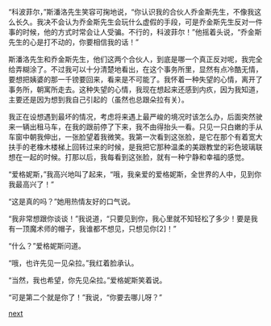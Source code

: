 
“科波菲尔，”斯潘洛先生笑容可掬地说，“你认识我的合伙人乔金斯先生，不像我这么长久。我决不会认为乔金斯先生会玩什么虚假的手段，可是乔金斯先生反对一件事的时候，他的方式时常会让人受骗。不行的，科波菲尔！”他摇着头说，“乔金斯先生的心是打不动的，你要相信我的话！”

斯潘洛先生和乔金斯先生，他们这两个合伙人，到底是哪一个真正反对呢，我完全给弄糊涂了。不过我可以十分清楚地看出，在这个事务所里，显然有点冷酷无情，要想把姨婆的那一千镑要回来，看来是不可能了。我怀着一种失望的心情，离开了事务所，朝寓所走去。这种失望的心情，我现在想起来还感到内疚，因为我知道，主要还是因为想到我自己引起的（虽然也总跟朵拉有关）。

我正在设想遇到最坏的情况，考虑将来遇上最严峻的境况时该怎么办，后面突然驶来一辆出租马车，在我的跟前停了下来，我不由得抬头一看。只见一只白嫩的手从车窗中朝我伸出，一张脸望着我微笑。我第一次看到这张脸，是它在那个有着宽大扶手的老橡木楼梯上回转过来的时候，是我把它那种温柔的美跟教堂的彩色玻璃联想在一起的时候。打那以后，我每看到这张脸，就有一种宁静和幸福的感觉。

“爱格妮斯，”我高兴地叫了起来，“哦，我亲爱的爱格妮斯，全世界的人中，见到你我最高兴了！”

“这是真的吗？”她用热情友好的口气说。

“我非常想跟你谈谈！”我说道，“只要见到你，我心里就不知轻松了多少！要是我有一顶魔术师的帽子，我谁都不想见，只想见你[2]！”

“什么？”爱格妮斯问道。

“哦，也许先见一见朵拉。”我红着脸承认。

“当然，我也希望，你先见朵拉。”爱格妮斯笑着说。

“可是第二个就是你了！”我说，“你要去哪儿呀？”

[next](page453)